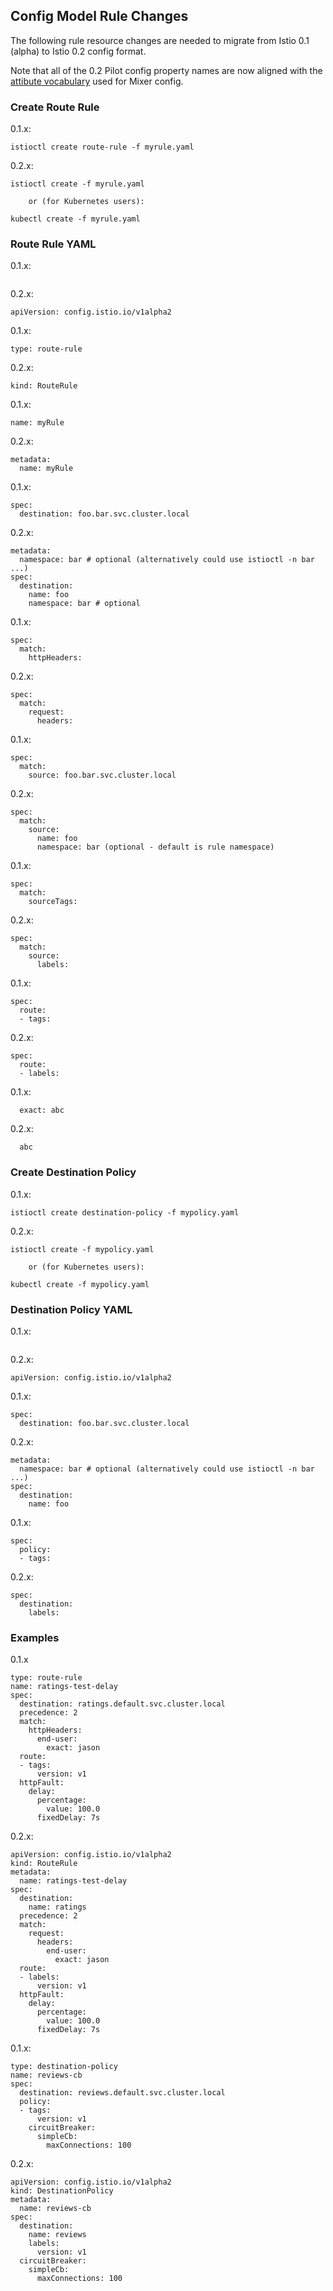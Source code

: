 ## Config Model Rule Changes

The following rule resource changes are needed to migrate
from Istio 0.1 (alpha) to Istio 0.2 config format.

Note that all of the 0.2 Pilot config property names are now aligned with the
[attibute vocabulary](https://istio.io/docs/reference/config/mixer/attribute-vocabulary.html)
used for Mixer config.

### Create Route Rule

0.1.x:
```
istioctl create route-rule -f myrule.yaml
```
0.2.x:
```
istioctl create -f myrule.yaml

    or (for Kubernetes users):

kubectl create -f myrule.yaml
```

### Route Rule YAML

0.1.x:
```
```
0.2.x:
```
apiVersion: config.istio.io/v1alpha2
```

0.1.x:
```
type: route-rule
```
0.2.x:
```
kind: RouteRule
```

0.1.x:
```
name: myRule
```
0.2.x:
```
metadata:
  name: myRule
```

0.1.x:
```
spec:
  destination: foo.bar.svc.cluster.local
```
0.2.x:
```
metadata:
  namespace: bar # optional (alternatively could use istioctl -n bar ...)
spec:
  destination:
    name: foo
    namespace: bar # optional
```

0.1.x:
```
spec:
  match:
    httpHeaders:
```
0.2.x:
```
spec:
  match:
    request:
      headers:
```

0.1.x:
```
spec:
  match:
    source: foo.bar.svc.cluster.local
```
0.2.x:
```
spec:
  match:
    source:
      name: foo
      namespace: bar (optional - default is rule namespace)
```

0.1.x:
```
spec:
  match:
    sourceTags:
```
0.2.x:
```
spec:
  match:
    source:
      labels:
```

0.1.x:
```
spec:
  route:
  - tags:
```
0.2.x:
```
spec:
  route:
  - labels:
```

0.1.x:
```
  exact: abc
```
0.2.x:
```
  abc
```

### Create Destination Policy

0.1.x:
```
istioctl create destination-policy -f mypolicy.yaml
```
0.2.x:
```
istioctl create -f mypolicy.yaml

    or (for Kubernetes users):

kubectl create -f mypolicy.yaml
```

### Destination Policy YAML

0.1.x:
```
```
0.2.x:
```
apiVersion: config.istio.io/v1alpha2
```

0.1.x:
```
spec:
  destination: foo.bar.svc.cluster.local
```
0.2.x:
```
metadata:
  namespace: bar # optional (alternatively could use istioctl -n bar ...)
spec:
  destination:
    name: foo
```

0.1.x:
```
spec:
  policy:
  - tags:
```
0.2.x:
```
spec:
  destination:
    labels:
```

### Examples

0.1.x
```
type: route-rule
name: ratings-test-delay
spec:
  destination: ratings.default.svc.cluster.local
  precedence: 2
  match:
    httpHeaders:
      end-user:
        exact: jason
  route:
  - tags:
      version: v1
  httpFault:
    delay:
      percentage:
        value: 100.0
      fixedDelay: 7s
```

0.2.x:
```
apiVersion: config.istio.io/v1alpha2
kind: RouteRule
metadata:
  name: ratings-test-delay
spec:
  destination:
    name: ratings
  precedence: 2
  match:
    request:
      headers:
        end-user:
          exact: jason
  route:
  - labels:
      version: v1
  httpFault:
    delay:
      percentage:
        value: 100.0
      fixedDelay: 7s
```

0.1.x:
```
type: destination-policy
name: reviews-cb
spec:
  destination: reviews.default.svc.cluster.local
  policy:
  - tags:
      version: v1
    circuitBreaker:
      simpleCb:
        maxConnections: 100
```
0.2.x:
```
apiVersion: config.istio.io/v1alpha2
kind: DestinationPolicy
metadata:
  name: reviews-cb
spec:
  destination:
    name: reviews
    labels:
      version: v1
  circuitBreaker:
    simpleCb:
      maxConnections: 100
```
